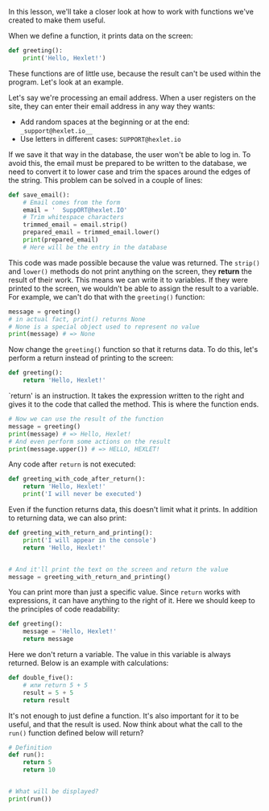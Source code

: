 
In this lesson, we'll take a closer look at how to work with functions we've created to make them useful.

When we define a function, it prints data on the screen:

```python
def greeting():
    print('Hello, Hexlet!')
```

These functions are of little use, because the result can't be used within the program. Let's look at an example.

Let's say we're processing an email address. When a user registers on the site, they can enter their email address in any way they wants:

* Add random spaces at the beginning or at the end: `_support@hexlet.io__`
* Use letters in different cases: `SUPPORT@hexlet.io`

If we save it that way in the database, the user won't be able to log in. To avoid this, the email must be prepared to be written to the database, we need to convert it to lower case and trim the spaces around the edges of the string. This problem can be solved in a couple of lines:

```python
def save_email():
    # Email comes from the form
    email = '  SuppORT@hexlet.IO'
    # Trim whitespace characters
    trimmed_email = email.strip()
    prepared_email = trimmed_email.lower()
    print(prepared_email)
    # Here will be the entry in the database
```

This code was made possible because the value was returned. The `strip()` and `lower()` methods do not print anything on the screen, they **return** the result of their work. This means we can write it to variables. If they were printed to the screen, we wouldn't be able to assign the result to a variable. For example, we can't do that with the `greeting()` function:

```python
message = greeting()
# in actual fact, print() returns None
# None is a special object used to represent no value
print(message) # => None
```

Now change the `greeting()` function so that it returns data. To do this, let's perform a return instead of printing to the screen:

```python
def greeting():
    return 'Hello, Hexlet!'
```

`return' is an instruction. It takes the expression written to the right and gives it to the code that called the method. This is where the function ends.

```python
# Now we can use the result of the function
message = greeting()
print(message) # => Hello, Hexlet!
# And even perform some actions on the result
print(message.upper()) # => HELLO, HEXLET!
```

Any code after `return` is not executed:

```python
def greeting_with_code_after_return():
    return 'Hello, Hexlet!'
    print('I will never be executed')
```

Even if the function returns data, this doesn't limit what it prints. In addition to returning data, we can also print:

```python
def greeting_with_return_and_printing():
    print('I will appear in the console')
    return 'Hello, Hexlet!'


# And it'll print the text on the screen and return the value
message = greeting_with_return_and_printing()
```

You can print more than just a specific value. Since `return` works with expressions, it can have anything to the right of it. Here we should keep to the principles of code readability:

```python
def greeting():
    message = 'Hello, Hexlet!'
    return message
```

Here we don't return a variable. The value in this variable is always returned. Below is an example with calculations:

```python
def double_five():
    # или return 5 + 5
    result = 5 + 5
    return result
```

It's not enough to just define a function. It's also important for it to be useful, and that the result is used. Now think about what the call to the `run()` function defined below will return?

```python
# Definition
def run():
    return 5
    return 10


# What will be displayed?
print(run())
```
